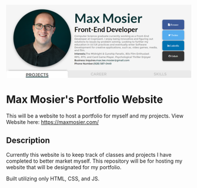 ![image](/assets/img/headerCapture.PNG)

# Max Mosier's Portfolio Website
This will be a website to host a portfolio for myself and my projects.
View Website here:
https://maxmosier.com/

## Description
Currently this website is to keep track of classes and projects I have completed to better market myself. This repository will be for hosting my website that will be designated for my portfolio. 

Built utilizing only HTML, CSS, and JS.
